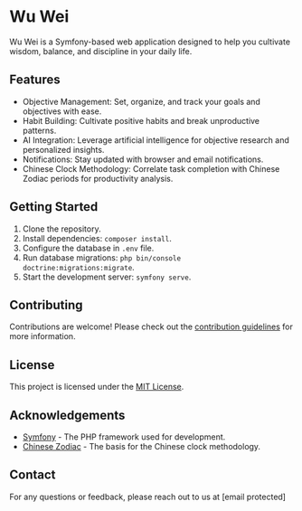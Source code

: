 # Wu Wei

Wu Wei is a Symfony-based web application designed to help you cultivate wisdom, balance, and discipline in your daily life.

## Features

- Objective Management: Set, organize, and track your goals and objectives with ease.
- Habit Building: Cultivate positive habits and break unproductive patterns.
- AI Integration: Leverage artificial intelligence for objective research and personalized insights.
- Notifications: Stay updated with browser and email notifications.
- Chinese Clock Methodology: Correlate task completion with Chinese Zodiac periods for productivity analysis.

## Getting Started

1. Clone the repository.
2. Install dependencies: `composer install`.
3. Configure the database in `.env` file.
4. Run database migrations: `php bin/console doctrine:migrations:migrate`.
5. Start the development server: `symfony serve`.

## Contributing

Contributions are welcome! Please check out the [contribution guidelines](CONTRIBUTING.md) for more information.

## License

This project is licensed under the [MIT License](LICENSE).

## Acknowledgements

- [Symfony](https://symfony.com) - The PHP framework used for development.
- [Chinese Zodiac](https://en.wikipedia.org/wiki/Chinese_zodiac) - The basis for the Chinese clock methodology.

## Contact

For any questions or feedback, please reach out to us at [email protected]

